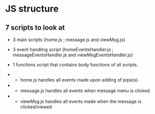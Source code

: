 # JS structure

## 7 scripts to look at
* 3 main scripts {home.js ; message.js and viewMsg.js}
* 3 event handling script {homeEventsHandler.js ; messageEventsHandler.js and viewMsgEventsHandler.js}
* 1 functions script that contains body functions of all scripts.

* * home.js handles all events made upon adding of pipe(s).
* * message.js handles all events when message menu is clicked
* * viewMsg.js handles all events made when the message is clicked/viewed
